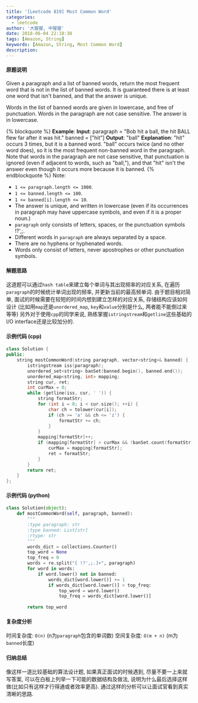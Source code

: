 ```yaml
---
title: '[Leetcode 819] Most Common Word'
categories:
  - leetcode
author: '大猩猩, 中猩猩'
date: 2018-06-04 22:10:38
tags: [Amazon, String]
keywords: [Amazon, String, Most Common Word]
description:
---
```

#### 原题说明
Given a paragraph and a list of banned words, return the most frequent word that is not in the list of banned words.  It is guaranteed there is at least one word that isn't banned, and that the answer is unique.

Words in the list of banned words are given in lowercase, and free of punctuation.  Words in the paragraph are not case sensitive.  The answer is in lowercase.

{% blockquote %}
**Example**:
**Input**: 
paragraph = "Bob hit a ball, the hit BALL flew far after it was hit."
banned = ["hit"]
**Output**: "ball"
**Explanation**: 
"hit" occurs 3 times, but it is a banned word.
"ball" occurs twice (and no other word does), so it is the most frequent non-banned word in the paragraph. 
Note that words in the paragraph are not case sensitive,
that punctuation is ignored (even if adjacent to words, such as "ball,"), 
and that "hit" isn't the answer even though it occurs more because it is banned.
{% endblockquote %}
Note:
- `1 <= paragraph.length <= 1000`.
- `1 <= banned.length <= 100`.
- `1 <= banned[i].length <= 10`.
- The answer is unique, and written in lowercase (even if its occurrences in paragraph may have uppercase symbols, and even if it is a proper noun.)
- `paragraph` only consists of letters, spaces, or the punctuation symbols !?',;.
- Different words in `paragraph` are always separated by a space.
- There are no hyphens or hyphenated words.
- Words only consist of letters, never apostrophes or other punctuation symbols.

#### 解题思路
这道题可以通过`hash table`来建立每个单词与其出现频率的对应关系, 在遍历`paragraph`的时候统计单词出现的频率, 并更新当前的最高频单词.
由于题目相对简单, 面试的时候需要在较短的时间内想到建立怎样的对应关系, 存储结构应该如何设计 (比如用`map`还是`unordered_map`, `key`和`value`分别是什么, 两者能不能倒过来等等)
另外对于使用`cpp`的同学来说, 熟练掌握`istringstream`和`getline`这些基础的I/O interface还是比较加分的.

#### 示例代码 (cpp)
```cpp
class Solution {
public:
    string mostCommonWord(string paragraph, vector<string>& banned) {
        istringstream iss(paragraph);
        unordered_set<string> banSet(banned.begin(), banned.end());
        unordered_map<string, int> mapping;
        string cur, ret;
        int curMax = 0;
        while (getline(iss, cur, ' ')) {
            string formatStr;
            for (int i = 0; i < cur.size(); ++i) {
                char ch = tolower(cur[i]);
                if (ch >= 'a' && ch <= 'z') {
                    formatStr += ch;
                }
            }
            mapping[formatStr]++;
            if (mapping[formatStr] > curMax && !banSet.count(formatStr)) {
                curMax = mapping[formatStr];
                ret = formatStr;
            }
        }
        return ret;
    }
};
```

#### 示例代码 (python)
```python
class Solution(object):
    def mostCommonWord(self, paragraph, banned):
        """
        :type paragraph: str
        :type banned: List[str]
        :rtype: str
        """
        words_dict = collections.Counter()
        top_word = None
        top_freq = 0
        words = re.split("[ !?',;.]+", paragraph)
        for word in words:
            if word.lower() not in banned:
                words_dict[word.lower()] += 1
                if words_dict[word.lower()] > top_freq:
                    top_word = word.lower()
                    top_freq = words_dict[word.lower()]
        
        return top_word
```

#### 复杂度分析
时间复杂度: `O(n)` (n为`paragraph`包含的单词数)
空间复杂度: `O(m + n)` (m为`banned`长度)

#### 归纳总结
像这样一道比较基础的算法设计题, 如果真正面试的时候遇到, 尽量不要一上来就写答案, 可以在白板上列举一下可能的数据结构及做法, 说明为什么最后选择这样做(比如只有这样才行得通或者效率更高). 通过这样的分析可以让面试官看到真实清晰的思路.
